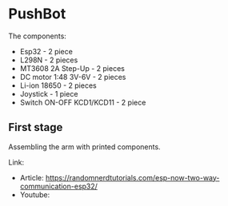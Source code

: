 # PushBot

The components:
- Esp32 - 2 piece
- L298N - 2 pieces
- MT3608 2A Step-Up - 2 pieces
- DC motor 1:48 3V-6V - 2 pieces
- Li-ion 18650 - 2 pieces
- Joystick - 1 piece
- Switch ON-OFF KCD1/KCD11 - 2 piece

## First stage 
Assembling the arm with printed components.



Link:
- Article: https://randomnerdtutorials.com/esp-now-two-way-communication-esp32/
- Youtube:

